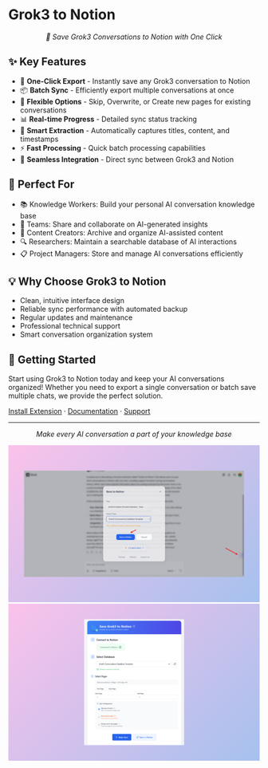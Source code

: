 # Grok3 to Notion

<p align="center">
    <em>🚀 Save Grok3 Conversations to Notion with One Click</em>
</p>

## ✨ Key Features

- 🎯 **One-Click Export** - Instantly save any Grok3 conversation to Notion
- 📦 **Batch Sync** - Efficiently export multiple conversations at once
- 🔄 **Flexible Options** - Skip, Overwrite, or Create new pages for existing conversations
- 📊 **Real-time Progress** - Detailed sync status tracking
- 🤖 **Smart Extraction** - Automatically captures titles, content, and timestamps
- ⚡ **Fast Processing** - Quick batch processing capabilities
- 🔌 **Seamless Integration** - Direct sync between Grok3 and Notion

## 🎯 Perfect For

- 📚 Knowledge Workers: Build your personal AI conversation knowledge base
- 👥 Teams: Share and collaborate on AI-generated insights
- 📝 Content Creators: Archive and organize AI-assisted content
- 🔍 Researchers: Maintain a searchable database of AI interactions
- 📋 Project Managers: Store and manage AI conversations efficiently

## 💡 Why Choose Grok3 to Notion

- Clean, intuitive interface design
- Reliable sync performance with automated backup
- Regular updates and maintenance
- Professional technical support
- Smart conversation organization system

## 🚀 Getting Started

Start using Grok3 to Notion today and keep your AI conversations organized! Whether you need to export a single conversation or batch save multiple chats, we provide the perfect solution.

[Install Extension](https://chromewebstore.google.com/detail/pnajgangknclgpgdoggogbiogafeeknc) · [Documentation](https://obtainable-cinnamon-d87.notion.site/Grok3-to-Notion-Home-1a019e4fc636802db00dcc813a294b3d?pvs=73) · [Support](https://github.com/aluoapp/grok-to-notion/issues)

---

<p align="center">
    <em>Make every AI conversation a part of your knowledge base</em>
</p>

![Grok to Notion](grok2notion.png)
![Grok to Notion](batch-grok2notion.png)
